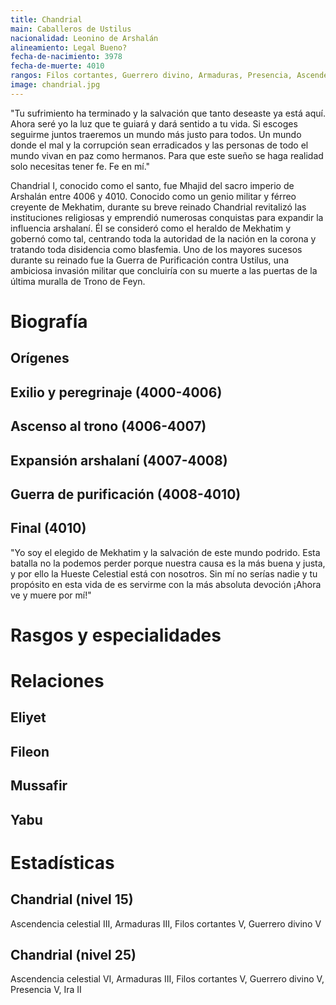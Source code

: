 ```yaml
---
title: Chandrial
main: Caballeros de Ustilus
nacionalidad: Leonino de Arshalán
alineamiento: Legal Bueno?
fecha-de-nacimiento: 3978
fecha-de-muerte: 4010
rangos: Filos cortantes, Guerrero divino, Armaduras, Presencia, Ascendencia celestial
image: chandrial.jpg
---
```


"Tu sufrimiento ha terminado y la salvación que tanto deseaste ya está aquí. Ahora seré yo la luz que te guiará y dará sentido a tu vida. Si escoges seguirme juntos traeremos un mundo más justo para todos. Un mundo donde el mal y la corrupción sean erradicados y las personas de todo el mundo vivan en paz como hermanos. Para que este sueño se haga realidad solo necesitas tener fe. Fe en mí."

Chandrial I, conocido como el santo, fue Mhajid del sacro imperio de Arshalán entre 4006 y 4010. Conocido como un genio militar y férreo creyente de Mekhatim, durante su breve reinado Chandrial revitalizó las instituciones religiosas y emprendió numerosas conquistas para expandir la influencia arshalaní. Él se consideró como el heraldo de Mekhatim y gobernó como tal, centrando toda la autoridad de la nación en la corona y tratando toda disidencia como blasfemia. Uno de los mayores sucesos durante su reinado fue la Guerra de Purificación contra Ustilus, una ambiciosa invasión militar que concluiría con su muerte a las puertas de la última muralla de Trono de Feyn. 

# Biografía

## Orígenes

## Exilio y peregrinaje (4000-4006)

## Ascenso al trono (4006-4007)

## Expansión arshalaní (4007-4008)

## Guerra de purificación (4008-4010)

## Final (4010)

"Yo soy el elegido de Mekhatim y la salvación de este mundo podrido. Esta batalla no la podemos perder porque nuestra causa es la más buena y justa, y por ello la Hueste Celestial está con nosotros. Sin mí no serías nadie y tu propósito en esta vida de es servirme con la más absoluta devoción ¡Ahora ve y muere por mí!"

# Rasgos y especialidades



# Relaciones

## Eliyet

## Fileon

## Mussafir

## Yabu

# Estadísticas

## Chandrial (nivel 15)

Ascendencia celestial III, Armaduras III, Filos cortantes V, Guerrero divino V

## Chandrial (nivel 25)

Ascendencia celestial VI, Armaduras III, Filos cortantes V, Guerrero divino V, Presencia V, Ira II
